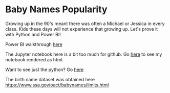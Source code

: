 # Baby Names Popularity

Growing up in the 90's meant there was often a Michael or Jessica in every class. Kids these days will not experience that growing up. Let's prove it with Python and Power BI!

Power BI walkthrough [here](https://github.com/click-here/Baby-Name-Popularity/blob/master/PowerBI_Walkthrough.md)

The Jupyter notebook here is a bit too much for github. Go [here](http://htmlpreview.github.io/?https://github.com/click-here/Baby-Name-Popularity/blob/master/Popular%20Name%20Dominance%20Decline.html) to see my notebook rendered as html.

Want to see just the python? Go [here](https://github.com/click-here/Baby-Name-Popularity/blob/master/historical%20name%20variance.py)

The birth name dataset was obtained here https://www.ssa.gov/oact/babynames/limits.html
